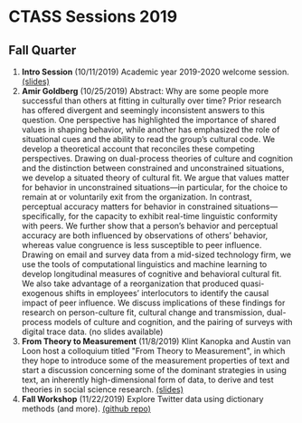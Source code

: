 # CTASS Sessions 2019

## Fall Quarter

1. **Intro Session** (10/11/2019) Academic year 2019-2020 welcome session. [(slides)](https://github.com/ctass/sessions-2019/blob/master/01_intro_session.pdf)
2. **Amir Goldberg** (10/25/2019) Abstract: Why are some people more successful than others at fitting in culturally over time? Prior research has offered divergent and seemingly inconsistent answers to this question. One perspective has highlighted the importance of shared values in shaping behavior, while another has emphasized the role of situational cues and the ability to read the group’s cultural code. We develop a theoretical account that reconciles these competing perspectives. Drawing on dual-process theories of culture and cognition and the distinction between constrained and unconstrained situations, we develop a situated theory of cultural fit. We argue that values matter for behavior in unconstrained situations—in particular, for the choice to remain at or voluntarily exit from the organization. In contrast, perceptual accuracy matters for behavior in constrained situations—specifically, for the capacity to exhibit real-time linguistic conformity with peers. We further show that a person’s behavior and perceptual accuracy are both influenced by observations of others’ behavior, whereas value congruence is less susceptible to peer influence. Drawing on email and survey data from a mid-sized technology firm, we use the tools of computational linguistics and machine learning to develop longitudinal measures of cognitive and behavioral cultural fit. We also take advantage of a reorganization that produced quasi-exogenous shifts in employees’ interlocutors to identify the causal impact of peer influence. We discuss implications of these findings for research on person-culture fit, cultural change and transmission, dual-process models of culture and cognition, and the pairing of surveys with digital trace data. (no slides available)
3. **From Theory to Measurement** (11/8/2019) Klint Kanopka and Austin van Loon host a colloquium titled "From Theory to Measurement", in which they hope to introduce some of the measurement properties of text and start a discussion concerning some of the dominant strategies in using text, an inherently high-dimensional form of data, to derive and test theories in social science research. [(slides)](https://github.com/ctass/sessions-2019/blob/master/03_from_theory_to_measurement.pdf)
4. **Fall Workshop** (11/22/2019) Explore Twitter data using dictionary methods (and more). [(github repo)](https://github.com/ctass/fall-workshop-2019)
